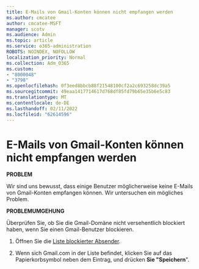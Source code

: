 ```yaml
---
title: E-Mails von Gmail-Konten können nicht empfangen werden
ms.author: cmcatee
author: cmcatee-MSFT
manager: scotv
ms.audience: Admin
ms.topic: article
ms.service: o365-administration
ROBOTS: NOINDEX, NOFOLLOW
localization_priority: Normal
ms.collection: Adm_O365
ms.custom:
- "8000048"
- "3798"
ms.openlocfilehash: 0f3eed8bbcb88f21548100cf2a2c693258dc39a5
ms.sourcegitcommit: 49eaa1417714617d768df85fd79b65e35b6e5c83
ms.translationtype: MT
ms.contentlocale: de-DE
ms.lasthandoff: 02/11/2022
ms.locfileid: "62614596"
---
```

# <a name="unable-to-receive-email-from-gmail-accounts"></a>E-Mails von Gmail-Konten können nicht empfangen werden

**PROBLEM**

Wir sind uns bewusst, dass einige Benutzer möglicherweise keine E-Mails von Gmail-Konten empfangen können. Wir untersuchen ein mögliches Problem.

**PROBLEMUMGEHUNG**

Überprüfen Sie, ob Sie die Gmail-Domäne nicht versehentlich blockiert haben, wenn Sie einen Gmail-Benutzer blockieren.

1. Öffnen Sie die [Liste blockierter Absender](https://go.microsoft.com/fwlink/?linkid=2121010).

2. Wenn sich Gmail.com in der Liste befindet, klicken Sie auf das Papierkorbsymbol neben dem Eintrag, und drücken **Sie "Speichern**".
